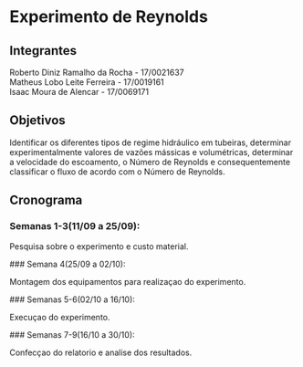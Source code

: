 # Experimento de Reynolds
## Integrantes
Roberto Diniz Ramalho da Rocha - 17/0021637  
Matheus Lobo Leite Ferreira - 17/0019161   
Isaac Moura de Alencar - 17/0069171

## Objetivos
<p>Identificar os diferentes tipos de regime hidráulico em tubeiras, determinar experimentalmente valores de vazões mássicas e volumétricas, determinar a velocidade do escoamento, o Número de Reynolds e consequentemente classificar o fluxo de acordo com o Número de Reynolds.<p>

## Cronograma
### Semanas 1-3(11/09 a 25/09):
<p>Pesquisa sobre o experimento e custo material.<p>  
### Semana 4(25/09 a 02/10):
<p> Montagem dos equipamentos para realizaçao do experimento.<p>  
### Semanas 5-6(02/10 a 16/10):
<p> Execuçao do experimento.<p>  
### Semanas 7-9(16/10 a 30/10):
<p> Confecçao do relatorio e analise dos resultados.<p>  
